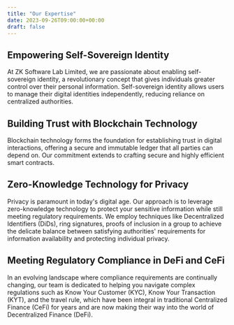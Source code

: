 ```yaml
---
title: "Our Expertise"
date: 2023-09-26T09:00:00+00:00
draft: false
---
```


## Empowering Self-Sovereign Identity

At ZK Software Lab Limited, we are passionate about enabling self-sovereign identity, a revolutionary concept that gives individuals greater control over their personal information.
Self-sovereign identity allows users to manage their digital identities independently, reducing reliance on centralized authorities.

## Building Trust with Blockchain Technology

Blockchain technology forms the foundation for establishing trust in digital interactions, offering a secure and immutable ledger that all parties can depend on.
Our commitment extends to crafting secure and highly efficient smart contracts.

## Zero-Knowledge Technology for Privacy

Privacy is paramount in today's digital age. Our approach is to leverage zero-knowledge technology to protect your sensitive information while still meeting regulatory requirements.
We employ techniques like Decentralized Identifiers (DiDs), ring signatures, proofs of inclusion in a group to achieve the delicate balance between satisfying authorities' requirements for information availability and protecting individual privacy.

## Meeting Regulatory Compliance in DeFi and CeFi

In an evolving landscape where compliance requirements are continually changing, our team is dedicated to helping you navigate complex regulations such as Know Your Customer (KYC), Know Your Transaction (KYT), and the travel rule, which have been integral in traditional Centralized Finance (CeFi) for years and are now making their way into the world of Decentralized Finance (DeFi).
